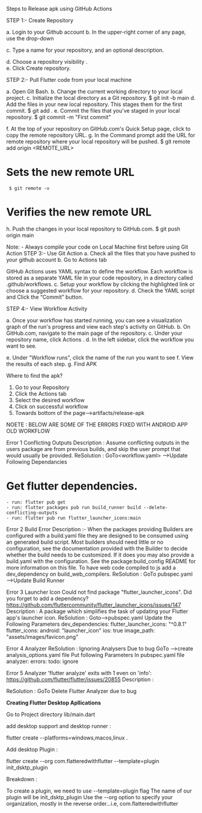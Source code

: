 Steps to Release apk using GitHub Actions

STEP 1:- Create Repository

 a. Login to your Github account
 b. In the upper-right corner of any page, use the drop-down 
 
 c. Type a name for your repository, and an optional description.
 
 d. Choose a repository visibility
.  
 e. Click Create repository.
 

STEP 2:- Pull Flutter code from your local machine

a.	Open Git Bash.
b.	Change the current working directory to your local project.
c.	Initialize the local directory as a Git repository.
            $ git init -b main
d.	Add the files in your new local repository. This stages them for the first commit.
     $ git add .
e.	Commit the files that you've staged in your local repository.
     $ git commit -m "First commit"

f.	At the top of your repository on GitHub.com's Quick Setup page, click to copy the remote repository URL. 
g.	In the Command prompt add the URL for remote repository where your local repository will be pushed.
     $ git remote add origin  <REMOTE_URL> 
# Sets the new remote URL
     $ git remote -v
# Verifies the new remote URL

h.	Push the changes in your local repository to GitHub.com.
    $ git push origin main

Note: - Always compile your code on Local Machine first before using Git Action
STEP 3:- Use Git Action
a.	 Check all the files that you have pushed to your github account
b.	 Go to Actions tab 
 
GitHub Actions uses YAML syntax to define the workflow. Each workflow is stored as a separate YAML file in your code repository, in a directory called .github/workflows.
c.	Setup your workflow by clicking the highlighted link or choose a suggested workflow for your repository. 
d.	Check the YAML script and Click the “Commit” button. 



STEP 4:- View Workflow Activity

a.	Once your workflow has started running, you can see a visualization graph of the run's progress and view each step's activity on GitHub.
b.	On GitHub.com, navigate to the main page of the repository.
c.	Under your repository name, click Actions
. 
d.	In the left sidebar, click the workflow you want to see.
 
e.	Under "Workflow runs", click the name of the run you want to see 
f.	View the results of each step. 
g.	Find APK
  
 
  Where to find the apk?
  
1.	 Go to your Repository
2.	Click the Actions tab
3.	Select the desired workflow
4.	Click on successful workflow
5.	Towards bottom of the page-->artifacts/release-apk

NOETE : BELOW ARE SOME OF THE ERRORS FIXED WITH ANDROID APP OLD WORKFLOW


Error 1
Conflicting Outputs 
Description : 
Assume conflicting outputs in the users package are from previous builds, and skip the user prompt that would usually be provided.
ReSolution :
GoTo<workflow.yaml> -->Update Following Dependancies
# Get flutter dependencies.
    - run: flutter pub get
    - run: flutter packages pub run build_runner build --delete-conflicting-outputs
    - run: flutter pub run flutter_launcher_icons:main


Error 2 
Build Error
Description :-
When the packages providing Builders are configured with a build.yaml file they are designed to be consumed using an generated build script. Most builders should need little or no configuration, see the documentation provided with the Builder to decide whether the build needs to be customized. If it does you may also provide a build.yaml with the configuration. See the package:build_config README for more information on this file.
To have web code compiled to js add a dev_dependency on build_web_compilers.
ReSolution :
GoTo pubspec.yaml -->Update Build Runner
 


Error 3
Launcher Icon
Could not find package "flutter_launcher_icons". Did you forget to add a dependency?
https://github.com/fluttercommunity/flutter_launcher_icons/issues/147
Description :
A package which simplifies the task of updating your Flutter app's launcher icon.
ReSolution :
Goto<repository>-->pubspec.yaml
Update the Following Parameters
dev_dependencies:
  flutter_launcher_icons: "^0.8.1"
flutter_icons:
  android: "launcher_icon"
  ios: true
  image_path: "assets/images/favicon.png"
 
 

Error 4
Analyzer 
ReSolution  :
Ignoring Analysers Due to bug
GoTo <repository> -->create analysis_options.yaml file
Put following Parameters In pubspec.yaml file
analyzer:
  errors:
    todo: ignore

 
 
Error 5 
Analyzer
'flutter analyze' exits with 1 even on 'info':
https://github.com/flutter/flutter/issues/20855
Description :

ReSolution :
GoTo <workflow>
Delete Flutter Analyzer due to bug
 

 
 
 **Creating Flutter Desktop Apllications** 
 
 
 Go to Project directory lib/main.dart

add desktop support and desktop runner : 

flutter create --platforms=windows,macos,linux .

Add desktop Plugin :

flutter create --org com.flatteredwithflutter --template=plugin init_dsktp_plugin

Breakdown :

To create a plugin, we need to use --template=plugin flag
The name of our plugin will be init_dsktp_plugin
Use the --org option to specify your organization, mostly in the reverse order…i.e, com.flatteredwithflutter

